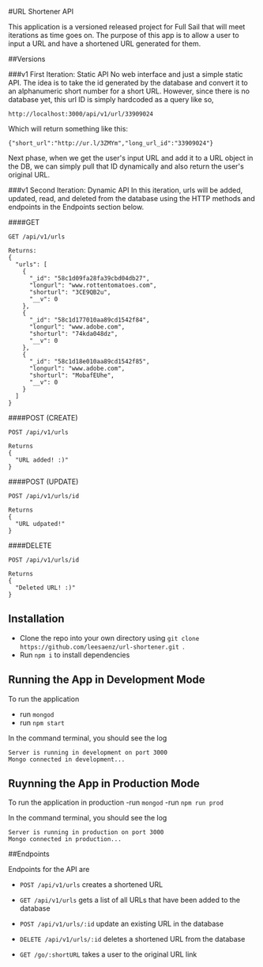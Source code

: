 #URL Shortener API

This application is a versioned released project for Full Sail that will meet iterations as time goes on.  The purpose of this app is to allow a user to input a URL and have a shortened URL generated for them.

##Versions

###v1 First Iteration: Static API
No web interface and just a simple static API.  The idea is to take the id generated by the database and convert it to an alphanumeric short number for a short URL.  However, since there is no database yet, this url ID is simply hardcoded as a query like so,

```
http://localhost:3000/api/v1/url/33909024
```

Which will return something like this:
```
{"short_url":"http://ur.l/3ZMYm","long_url_id":"33909024"}
```

Next phase, when we get the user's input URL and add it to a URL object in the DB, we can simply pull that ID dynamically and also return the user's original URL.

###v1 Second Iteration: Dynamic API
In this iteration, urls will be added, updated, read, and deleted from the database using the HTTP methods and endpoints in the Endpoints section below.

####GET
```
GET /api/v1/urls
```
```
Returns:
{
  "urls": [
    {
      "_id": "58c1d09fa28fa39cbd04db27",
      "longurl": "www.rottentomatoes.com",
      "shorturl": "3CE9QB2u",
      "__v": 0
    },
    {
      "_id": "58c1d177010aa89cd1542f84",
      "longurl": "www.adobe.com",
      "shorturl": "74kda048dz",
      "__v": 0
    },
    {
      "_id": "58c1d18e010aa89cd1542f85",
      "longurl": "www.adobe.com",
      "shorturl": "MobafEUhe",
      "__v": 0
    }
  ]
}
```

####POST (CREATE)
```
POST /api/v1/urls
```
```
Returns
{
  "URL added! :)"
}

```

####POST (UPDATE)
```
POST /api/v1/urls/id
```
```
Returns
{
  "URL udpated!"
}

```

####DELETE
```
POST /api/v1/urls/id
```
```
Returns
{
  "Deleted URL! :)"
}
```

## Installation

- Clone the repo into your own directory using `git clone https://github.com/leesaenz/url-shortener.git
`.
- Run `npm i` to install dependencies

## Running the App in Development Mode

To run the application

- run `mongod`
- run `npm start`

In the command terminal, you should see the log

```
Server is running in development on port 3000
Mongo connected in development...
```

## Ruynning the App in Production Mode

To run the application in production
-run `mongod`
-run `npm run prod`

In the command terminal, you should see the log

```
Server is running in production on port 3000
Mongo connected in production...
```

##Endpoints

Endpoints for the API are

- `POST /api/v1/urls` creates a shortened URL

- `GET /api/v1/urls` gets a list of all URLs that have been added to the database 

- `POST /api/v1/urls/:id` update an existing URL in the database

- `DELETE /api/v1/urls/:id` deletes a shortened URL from the database

- `GET /go/:shortURL` takes a user to the original URL link